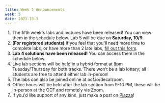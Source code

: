 ```yaml
---
title: Week 5 Announcements
week: 5
date: 2021-10-3
---
```


1. The fifth week's labs and lectures have been released! You can view them in the schedule below. Lab 5 will be due on **Saturday, 10/9.**
1. **(For registered students)** If you feel that you'll need more time to complete labs, or have more than 2 late labs, [fill out this form](https://docs.google.com/forms/d/1V97rjGyOdfQWBard-kqaoD7bNzWLHsztB01FutJkeBY/edit).
1. **Lab 4 solutions have been released!** You can access them in the schedule below.
1. Live lab sections will be held in a hybrid format at 8pm Tuesday/Thursday for both tracks. There won’t be a lab lottery; all students are free to attend either lab in-person!
1. The labs can also be joined online at ocf.io/decalzoom.
1. Office hours will be held after the lab section from 9-10 PM, these will be in-person at the OCF and remotely via Zoom.
1. If you'd like support of any kind, just make a post on [Piazza](https://piazza.com/class/kp7hxhi8kd221n)!

